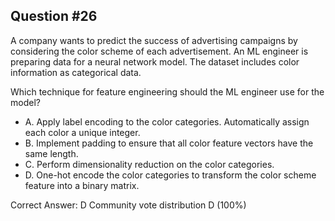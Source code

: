 ## Question #26

A company wants to predict the success of advertising campaigns by considering the color scheme of each advertisement. An ML engineer is preparing data for a neural network model. The dataset includes color information as categorical data.

Which technique for feature engineering should the ML engineer use for the model?

- A. Apply label encoding to the color categories. Automatically assign each color a unique integer.
- B. Implement padding to ensure that all color feature vectors have the same length.
- C. Perform dimensionality reduction on the color categories.
- D. One-hot encode the color categories to transform the color scheme feature into a binary matrix. 

Correct Answer: 
D Community vote distribution D (100%)